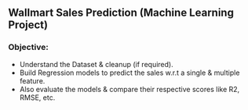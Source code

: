 ## Wallmart Sales Prediction (Machine Learning Project)

### Objective:
- Understand the Dataset & cleanup (if required).
- Build Regression models to predict the sales w.r.t a single & multiple feature.
- Also evaluate the models & compare their respective scores like R2, RMSE, etc.
